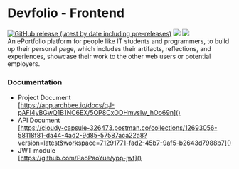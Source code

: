 # Devfolio - Frontend
<a href="https://github.com/PaoPaoYue/ITProject-frontend/releases"><img alt="GitHub release (latest by date including pre-releases)" src="https://img.shields.io/github/v/release/PaoPaoYue/ITProject-frontend?include_prereleases"></a>
<a href="https://www.devfolio.cloud"><img src="https://img.shields.io/website?down_color=lightgrey&down_message=offline&up_color=green&up_message=online&url=https%3A%2F%2Fwww.devfolio.cloud%2F"></a>
<a href="https://dashboard.daocloud.io/build-flows/5934314b-d157-4ead-a430-b64a3328f180"><img src="https://ci.daocloud.io/api/badge/build/py846260131/itproject-frontend"></a>
<br>
An ePortfolio platform for people like IT students and programmers, to build up their personal page, which includes their artifacts, reflections, and experiences, showcase their work to the other web users or potential employers.
### Documentation
- Project Document <br>
  [https://app.archbee.io/docs/qJ-pAFI4yBGwQ1B1NC6EX/5QP8CxODHmvsIw_hOo69n]()
- API Document <br>
  [https://cloudy-capsule-326473.postman.co/collections/12693056-58118f81-da44-4ad2-9d85-57587aca22a8?version=latest&workspace=71291771-fad2-45b7-9af5-b2643d7988b7]()
- JWT module <br>
  [https://github.com/PaoPaoYue/ypp-jwt]()
